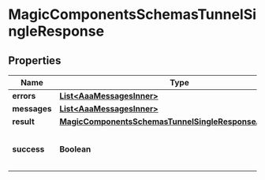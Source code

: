 

# MagicComponentsSchemasTunnelSingleResponse


## Properties

| Name | Type | Description | Notes |
|------------ | ------------- | ------------- | -------------|
|**errors** | [**List&lt;AaaMessagesInner&gt;**](AaaMessagesInner.md) |  |  |
|**messages** | [**List&lt;AaaMessagesInner&gt;**](AaaMessagesInner.md) |  |  |
|**result** | [**MagicComponentsSchemasTunnelSingleResponseAllOfResult**](MagicComponentsSchemasTunnelSingleResponseAllOfResult.md) |  |  |
|**success** | **Boolean** | Whether the API call was successful |  |



